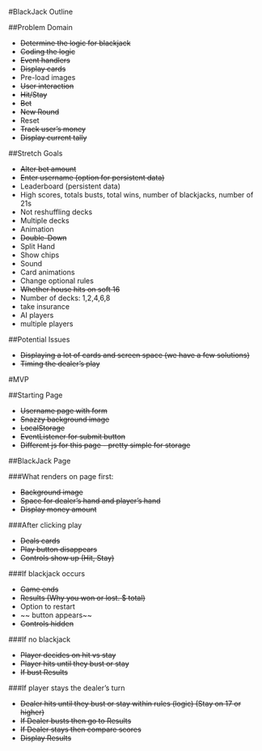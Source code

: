 #BlackJack Outline

##Problem Domain
* ~~Determine the logic for blackjack~~
* ~~Coding the logic~~
* ~~Event handlers~~
* ~~Display cards~~
* Pre-load images
* ~~User interaction~~
* ~~Hit/Stay~~
* ~~Bet~~
* ~~New Round~~
* Reset
* ~~Track user’s money~~
* ~~Display current tally~~

##Stretch Goals
* ~~Alter bet amount~~
* ~~Enter username (option for persistent data)~~
* Leaderboard (persistent data)
* High scores, totals busts, total wins, number of blackjacks, number of 21s
* Not reshuffling decks
* Multiple decks
* Animation
* ~~Double-Down~~
* Split Hand
* Show chips
* Sound
* Card animations
* Change optional rules
* ~~Whether house hits on soft 16~~
* Number of decks: 1,2,4,6,8
* take insurance
* AI players
* multiple players

##Potential Issues
* ~~Displaying a lot of cards and screen space (we have a few solutions)~~
* ~~Timing the dealer’s play~~

#MVP

##Starting Page

* ~~Username page with form~~
* ~~Snazzy background image~~
* ~~LocalStorage~~
* ~~EventListener for submit button~~
* ~~Different js for this page - pretty simple for storage~~

##BlackJack Page

###What renders on page first:
* ~~Background image~~
* ~~Space for dealer’s hand and player’s hand~~
* ~~Display money amount~~

###After clicking play
* ~~Deals cards~~
* ~~Play button disappears~~
* ~~Controls show up (Hit, Stay)~~

###If blackjack occurs
* ~~Game ends~~
* ~~Results (Why you won or lost. $ total)~~
* Option to restart
* ~~ button appears~~
* ~~Controls hidden~~

###If no blackjack
* ~~Player decides on hit vs stay~~
* ~~Player hits until they bust or stay~~
* ~~If bust Results~~

###If player stays the dealer’s turn
* ~~Dealer hits until they bust or stay within rules (logic) (Stay on 17 or higher)~~
* ~~If Dealer busts then go to Results~~
* ~~If Dealer stays then compare scores~~
* ~~Display Results~~
